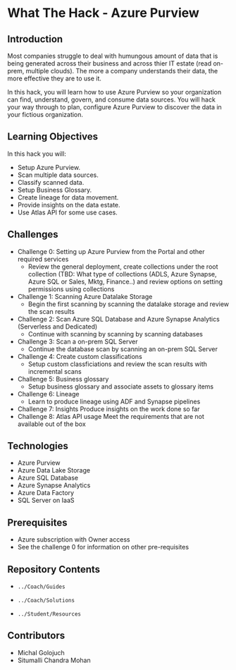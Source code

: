 # What The Hack - Azure Purview
## Introduction
Most companies struggle to deal with humungous amount of data that is being generated across their business and across thier IT estate (read on-prem, multiple clouds). The more a company understands their data, the more effective they are to use it.

In this hack, you will learn how to use Azure Purview so your organization can find, understand, govern, and consume data sources. You will hack your way through to plan, configure Azure Purview to discover the data in your fictious organization.

## Learning Objectives
In this hack you will:
- Setup Azure Purview.
- Scan multiple data sources.
- Classify scanned data.
- Setup Business Glossary.
- Create lineage for data movement.
- Provide insights on the data estate.
- Use Atlas API for some use cases.

## Challenges
-  Challenge 0: Setting up Azure Purview from the Portal and other required services
   -  Review the general deployment, create collections under the root collection (TBD: What type of collections (ADLS, Azure Synapse, Azure SQL or Sales, Mktg,            Finance..) and review options on setting permissions using collections
-  Challenge 1: Scanning Azure Datalake Storage
   -  Begin the first scanning by scanning the datalake storage and review the scan results
-  Challenge 2: Scan Azure SQL Database and Azure Synapse Analytics (Serverless and Dedicated)
   -  Continue with scanning by scanning by scanning databases
-  Challenge 3: Scan a on-prem SQL Server
   -  Continue the database scan by scanning an on-prem SQL Server
-  Challenge 4: Create custom classifications
   -  Setup custom classficiations and review the scan results with incremental scans
-  Challenge 5: Business glossary
   -  Setup business glossary and associate assets to glossary items
-  Challenge 6: Lineage
   -  Learn to produce lineage using ADF and Synapse pipelines
-  Challenge 7: Insights
     Produce insights on the work done so far
-  Challenge 8: Atlas API usage
     Meet the requirements that are not available out of the box

## Technologies
-  Azure Purview
-  Azure Data Lake Storage
-  Azure SQL Database
-  Azure Synapse Analytics
-  Azure Data Factory
-  SQL Server on IaaS

## Prerequisites
-  Azure subscription with Owner access
-  See the challenge 0 for information on other pre-requisites

## Repository Contents
- `../Coach/Guides`

- `../Coach/Solutions`

- `../Student/Resources`


## Contributors
- Michal Golojuch
- Situmalli Chandra Mohan

